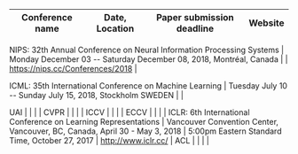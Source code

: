 Conference name | Date, Location     | Paper submission deadline | Website                       |
--------------- | -------- | ------------------------- | ----------------------------- |

NIPS: 32th Annual Conference on Neural Information Processing Systems | Monday December 03 -- Saturday December 08, 2018, Montréal, Canada |                           | https://nips.cc/Conferences/2018 |

ICML: 35th International Conference on Machine Learning | Tuesday July 10 -- Sunday July 15, 2018, Stockholm SWEDEN |                           |                               

UAI             |          |                           |                               |
CVPR            |          |                           |                               |
ICCV            |          |                           |                               |
ECCV            |          |                           |                               |
ICLR: 6th International Conference on Learning Representations  | Vancouver Convention Center, Vancouver, BC, Canada, April 30 - May 3, 2018 | 5:00pm Eastern Standard Time, October 27, 2017 | http://www.iclr.cc/ |
ACL             |          |                           |                               |
